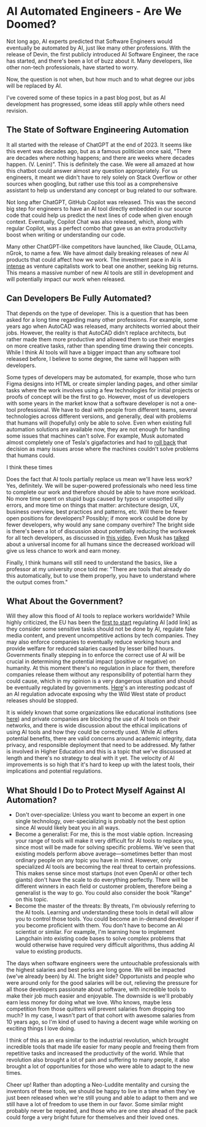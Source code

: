 # AI Automated Engineers - Are We Doomed?

Not long ago, AI experts predicted that Software Engineers would eventually be automated by AI, just like many other professions. With the release of Devin, the first publicly introduced AI Software Engineer, the race has started, and there's been a lot of buzz about it. Many developers, like other non-tech professionals, have started to worry.

<insert meme here>
Now, the question is not when, but how much and to what degree our jobs will be replaced by AI.

I've covered some of these topics in a past blog post, but as AI development has progressed, some ideas still apply while others need revision.

## The State of Software Engineering Automation

It all started with the release of ChatGPT at the end of 2023. It seems like this event was decades ago, but as a famous politician once said, "There are decades where nothing happens; and there are weeks where decades happen. (V. Lenin)". This is definitely the case. We were all amazed at how this chatbot could answer almost any question appropriately. For us engineers, it meant we didn't have to rely solely on Stack Overflow or other sources when googling, but rather use this tool as a comprehensive assistant to help us understand any concept or bug related to our software.

Not long after ChatGPT, GitHub Copilot was released. This was the second big step for engineers to have an AI tool directly embedded in our source code that could help us predict the next lines of code when given enough context. Eventually, Copilot Chat was also released, which, along with regular Copilot, was a perfect combo that gave us an extra productivity boost when writing or understanding our code.

Many other ChatGPT-like competitors have launched, like Claude, OLLama, nGrok, to name a few. We have almost daily breaking releases of new AI products that could affect how we work. The investment pace in AI is [intense](https://techcrunch.com/2021/06/09/ai-startup-investment-is-on-pace-for-a-record-year) as venture capitalists work to beat one another, seeking big returns. This means a massive number of new AI tools are still in development and will potentially impact our work when released.

## Can Developers Be Fully Automated?

That depends on the type of developer. This is a question that has been asked for a long time regarding many other professions. For example, some years ago when AutoCAD was released, many architects worried about their jobs. However, the reality is that AutoCAD didn't replace architects, but rather made them more productive and allowed them to use their energies on more creative tasks, rather than spending time drawing their concepts. While I think AI tools will have a bigger impact than any software tool released before, I believe to some degree, the same will happen with developers.

Some types of developers may be automated, for example, those who turn Figma designs into HTML or create simpler landing pages, and other similar tasks where the work involves using a few technologies for initial projects or proofs of concept will be the first to go. However, most of us developers with some years in the market know that a software developer is not a one-tool professional. We have to deal with people from different teams, several technologies across different versions, and generally, deal with problems that humans will (hopefully) only be able to solve. Even when existing full automation solutions are available now, they are not enough for handling some issues that machines can't solve. For example, Musk automated almost completely one of Tesla's gigafactories and had to [roll back](https://theconversation.com/teslas-problem-overestimating-automation-underestimating-humans-95388) that decision as many issues arose where the machines couldn't solve problems that humans could.

I think these times 

Does the fact that AI tools partially replace us mean we'll have less work? Yes, definitely. We will be super-powered professionals who need less time to complete our work and therefore should be able to have more workload. No more time spent on stupid bugs caused by typos or unspotted silly errors, and more time on things that matter: architecture design, UX, business overview, best practices and patterns, etc. Will there be fewer open positions for developers? Possibly; if more work could be done by fewer developers, why would any sane company overhire? The bright side is there's been a lot of discussion about potentially reducing the workweek for all tech developers, as discussed in [this video](https://youtu.be/BzOmgp1_uwg?si=UyvCRb8-Ecwcn6lR). Even Musk has [talked](https://businessinsider.mx/elon-musk-universal-basic-income-physical-work-choice-2021-8/?r=US&IR=T) about a universal income for all humans since the decreased workload will give us less chance to work and earn money.

Finally, I think humans will still need to understand the basics, like a professor at my university once told me: "There are tools that already do this automatically, but to use them properly, you have to understand where the output comes from."

## What About the Government?

Will they allow this flood of AI tools to replace workers worldwide? While highly criticized, the EU has been the [first to start](https://www.cnbc.com/2024/03/13/european-lawmakers-endorse-worlds-first-major-act-to-regulate-ai.html?utm_source=tldrai) regulating AI [add link] as they consider some sensitive tasks should not be done by AI, regulate fake media content, and prevent uncompetitive actions by tech companies. They may also enforce companies to eventually reduce working hours and provide welfare for reduced salaries caused by lesser billed hours. Governments finally stepping in to enforce the correct use of AI will be crucial in determining the potential impact (positive or negative) on humanity. At this moment there's no regulation in place for them, therefore companies release them without any responsibility of potential harm they could cause, which in my opinion is a very dangerous situation and should be eventually regulated by governments. [Here](https://open.spotify.com/episode/77DzKowudXlc1bV5Qzh674?si=a2d8aa38160c4a48)'s an interesting podcast of an AI regulation advocate exposing why the Wild West state of product releases should be stopped.

It is widely known that some organizations like educational institutions (see [here](https://youtu.be/bEJ0_TVXh-I?si=wcbLtpUTu22CwsUD)) and private companies are blocking the use of AI tools on their networks, and there is wide discussion about the ethical implications of using AI tools and how they could be correctly used. While AI offers potential benefits, there are valid concerns around academic integrity, data privacy, and responsible deployment that need to be addressed. My father is involved in Higher Education and this is a topic that we've discussed at length and there's no strategy to deal with it yet. The velocity of AI improvements is so high that it's hard to keep up with the latest tools, their implications and potential regulations.

## What Should I Do to Protect Myself Against AI Automation?

- Don't over-specialize: Unless you want to become an expert in one single technology, over-specializing is probably not the best option since AI would likely beat you in all ways.
- Become a generalist: For me, this is the most viable option. Increasing your range of tools will make it very difficult for AI tools to replace you, since most will be made for solving specific problems. We've seen that existing models perform above average—sometimes better than most ordinary people on any topic you have in mind. However, only specialized AI tools are becoming the real threat to certain professions. This makes sense since most startups (not even OpenAI or other tech giants) don't have the scale to do everything perfectly. There will be different winners in each field or customer problem, therefore being a generalist is the way to go. You could also consider the book "Range" on this topic.
- Become the master of the threats: By threats, I'm obviously referring to the AI tools. Learning and understanding these tools in detail will allow you to control those tools. You could become an in-demand developer if you become proficient with them. You don't have to become an AI scientist or similar. For example, I'm learning how to implement Langchain into existing code bases to solve complex problems that would otherwise have required very difficult algorithms, thus adding AI value to existing products.

The days when software engineers were the untouchable professionals with the highest salaries and best perks are long gone. We will be impacted (we've already been) by AI. The bright side? Opportunists and people who were around only for the good salaries will be out, relieving the pressure for all those developers passionate about software, with incredible tools to make their job much easier and enjoyable. The downside is we'll probably earn less money for doing what we love. Who knows, maybe less competition from those quitters will prevent salaries from dropping too much? In my case, I wasn't part of that cohort with awesome salaries from 10 years ago, so I'm kind of used to having a decent wage while working on exciting things I love doing.

I think of this as an era similar to the industrial revolution, which brought incredible tools that made life easier for many people and freeing them from repetitive tasks and increased the productivity of the world. While that revolution also brought a lot of pain and suffering to many people, it also brought a lot of opportunities for those who were able to adapt to the new times. 

Cheer up! Rather than adopting a Neo-Luddite mentality and cursing the inventors of these tools, we should be happy to live in a time when they've just been released when we're still young and able to adapt to them and we still have a lot of freedom to use them in our favor. Some similar might probably never be repeated, and those who are one step ahead of the pack could forge a very bright future for themselves and their loved ones.
